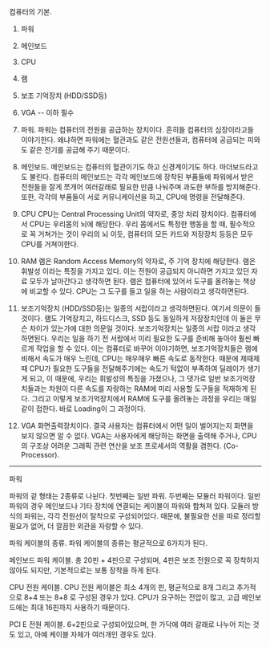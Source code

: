 컴퓨터의 기본.

1. 파워
2. 메인보드
3. CPU  
4. 램
5. 보조 기억장치 (HDD/SSD등)
6. VGA
--
이하 필수 

1. 파워. 파워는 컴퓨터의 전원을 공급하는 장치이다. 흔히들 컴퓨터의 심장이라고들 이야기한다.
왜냐하면 파워에는 혈관과도 같은 전원선들과, 컴퓨터에 공급되는 피와도 같은 전기를 공급해 주기 때문이다.

2. 메인보드. 메인보드는 컴퓨터의 혈관이기도 하고 신경계이기도 하다. 마더보드라고도 불린다.
컴퓨터의 메인보드는 각각 메인보드에 장착된 부품들에 파워에서 받은 전원들을 잘게 쪼개어 여러갈래로
필요한 만큼 나눠주며 과도한 부하를 방지해준다. 또한, 각각의 부품들이 서로 커뮤니케이션을 하고, 
CPU에 명령을 전달해준다. 

3. CPU CPU는 Central Processing Unit의 약자로, 중앙 처리 장치이다.
컴퓨터에서 CPU는 우리몸의 뇌에 해당한다. 우리 몸에서도 특정한 행동을 할 때, 필수적으로 꼭 거쳐가는
것이 우리의 뇌 이듯, 컴퓨터의 모든 카드와 저장장치 등등은 모두 CPU를 거쳐야한다.

4. RAM 램은 Random Access Memory의 약자로, 주 기억 장치에 해당한다. 램은 휘발성 이라는 특징을 가지고 있다.
이는 전원이 공급되지 아니하면 가지고 있던 자료 모두가 날아간다고 생각하면 된다. 
램은 컴퓨터에 있어서 도구를 올려놓는 책상에 비교할 수 있다. CPU는 그 도구를 들고 일을 하는 사람이라고 생각하면된다.

5. 보조기억장치 (HDD/SSD등)는 일종의 서랍이라고 생각하면된다.
여기서 의문이 들 것이다. 램도 기억장치고, 하드디스크, SSD 등도 동일하게 저장장치인데 이 둘은 무슨
차이가 있는가에 대한 의문일 것이다. 보조기억장치는 일종의 서랍 이라고 생각하면된다.
우리는 일을 하기 전 서랍에서 미리 필요한 도구를 준비해 놓아야 훨씬 빠르게 작업을 할 수 있다.
이는 컴퓨터로 바꾸어 이야기하면, 보조기억장치들은 램에 비해서 속도가 매우 느린데, CPU는 매우매우
빠른 속도로 동작한다. 때문에 제때제때 CPU가 필요한 도구들을 전달해주기에는 속도가 턱없이 부족하여
딜레이가 생기게 되고, 이 때문에, 우리는 휘발성의 특징을 가졌으나, 그 댓가로 일반 보조기억장치들과는
차원이 다른 속도를 자랑하는 RAM에 미리 사용할 도구들을 적재하게 된다. 그리고 이렇게 보조기억장치에서
RAM에 도구를 올려놓는 과정을 우리는 매일같이 접한다. 바로 Loading이 그 과정이다.

6. VGA 화면출력장치이다. 결국 사용자는 컴퓨터에서 어떤 일이 벌어지는지 화면을 보지 않으면 알 수 없다.
VGA는 사용자에게 해당하는 화면을 출력해 주거나, CPU의 구조상 어려운 그래픽 관련 연산을 보조 프로세서의 역활을
겸한다. (Co-Processor).


----------------------------------------------------------------------------------------

파워

파워의 겉 형태는 2종류로 나뉜다. 첫번째는 일반 파워. 두번째는 모듈러 파워이다.
일반 파워의 경우 메인보드나 기타 장치에 연결되는 케이블이 파워와 합쳐져 있다.
모듈러 방식의 파워는, 각각 전원선이 탈착으로 구성되어있다. 때문에, 불필요한 선을 따로 정리할 필요가 없어, 더 깔끔한 외관을 자랑할 수 있다.

파워 케이블의 종류.
파워 케이블의 종류는 평균적으로 6가지가 된다.

메인보드 파워 케이블. 
총 20핀 + 4핀으로 구성되며, 4핀은 보조 전원으로 꼭 장착하지 않아도 되지만, 기본적으로는 보통 장착을 하게 된다.

CPU 전원 케이블. 
CPU 전원 케이블은 최소 4개의 핀, 평균적으로 8개 그리고 추가적으로 8+4 또는 8+8 로 구성된 경우가 있다. CPU가 요구하는 전압이 많고, 고급 메인보드에는 최대 16핀까지 사용하기 때문이다.

PCI E 전원 케이블. 6+2핀으로 구성되어있으며, 한 가닥에 여러 갈래로 나누어 지는 것도 있고, 아예 케이블 자체가 여러개인 경우도 있다.

